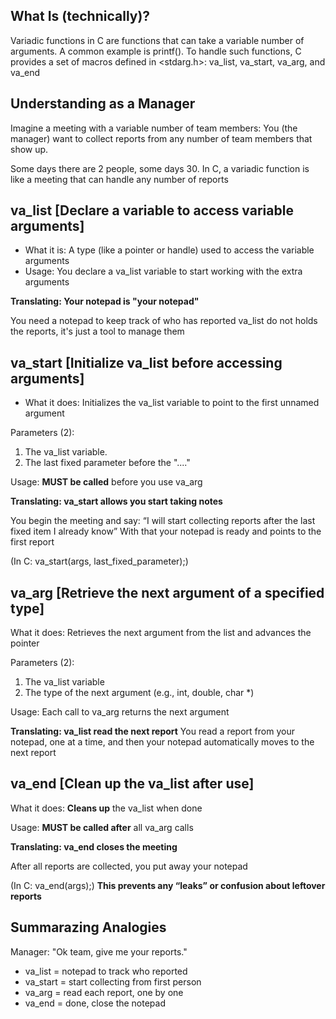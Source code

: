 ## What Is (technically)?

Variadic functions in C are functions that can take a variable number of arguments.
A common example is printf(). To handle such functions, C provides a set of macros 
defined in <stdarg.h>: va_list, va_start, va_arg, and va_end

## Understanding as a Manager 

Imagine a meeting with a variable number of team members:
You (the manager) want to collect reports from any number of team members that show up. 

Some days there are 2 people, some days 30.
In C, a variadic function is like a meeting that can handle any number of reports

## va_list [Declare a variable to access variable arguments]

- What it is: A type (like a pointer or handle) used to access the variable arguments
- Usage: You declare a va_list variable to start working with the extra arguments

**Translating: Your notepad is "your notepad"**

You need a notepad to keep track of who has reported
va_list do not holds the reports, it's just a tool to manage them 

## va_start [Initialize va_list before accessing arguments]

- What it does: Initializes the va_list variable to point to the first unnamed argument

Parameters (2):

1. The va_list variable.
2. The last fixed parameter before the "...."

Usage: **MUST be called** before you use va_arg

**Translating: va_start allows you start taking notes**

You begin the meeting and say: “I will start collecting reports after the last fixed item I already know”
With that your notepad is ready and points to the first report

(In C: va_start(args, last_fixed_parameter);)

## va_arg [Retrieve the next argument of a specified type]

What it does: Retrieves the next argument from the list and advances the pointer

Parameters (2):

1. The va_list variable 
2. The type of the next argument (e.g., int, double, char *)

Usage: Each call to va_arg returns the next argument

**Translating: va_list read the next report**
You read a report from your notepad, one at a time, and then your notepad automatically moves to the next report

## va_end [Clean up the va_list after use]

What it does: **Cleans up** the va_list when done

Usage: **MUST be called after** all va_arg calls

**Translating: va_end closes the meeting**

After all reports are collected, you put away your notepad

(In C: va_end(args);)
**This prevents any “leaks” or confusion about leftover reports**

## Summarazing Analogies 

Manager: "Ok team, give me your reports."

- va_list  = notepad to track who reported
- va_start = start collecting from first person
- va_arg   = read each report, one by one
- va_end   = done, close the notepad









